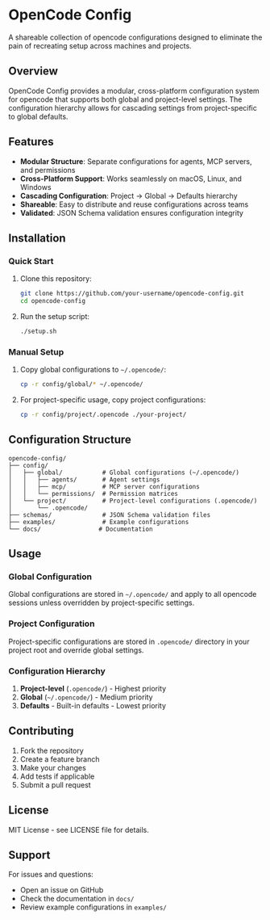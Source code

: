 # OpenCode Config

A shareable collection of opencode configurations designed to eliminate the pain of recreating setup across machines and projects.

## Overview

OpenCode Config provides a modular, cross-platform configuration system for opencode that supports both global and project-level settings. The configuration hierarchy allows for cascading settings from project-specific to global defaults.

## Features

- **Modular Structure**: Separate configurations for agents, MCP servers, and permissions
- **Cross-Platform Support**: Works seamlessly on macOS, Linux, and Windows
- **Cascading Configuration**: Project → Global → Defaults hierarchy
- **Shareable**: Easy to distribute and reuse configurations across teams
- **Validated**: JSON Schema validation ensures configuration integrity

## Installation

### Quick Start

1. Clone this repository:
   ```bash
   git clone https://github.com/your-username/opencode-config.git
   cd opencode-config
   ```

2. Run the setup script:
   ```bash
   ./setup.sh
   ```

### Manual Setup

1. Copy global configurations to `~/.opencode/`:
   ```bash
   cp -r config/global/* ~/.opencode/
   ```

2. For project-specific usage, copy project configurations:
   ```bash
   cp -r config/project/.opencode ./your-project/
   ```

## Configuration Structure

```
opencode-config/
├── config/
│   ├── global/           # Global configurations (~/.opencode/)
│   │   ├── agents/       # Agent settings
│   │   ├── mcp/          # MCP server configurations
│   │   └── permissions/  # Permission matrices
│   └── project/          # Project-level configurations (.opencode/)
│       └── .opencode/
├── schemas/              # JSON Schema validation files
├── examples/             # Example configurations
└── docs/                # Documentation
```

## Usage

### Global Configuration

Global configurations are stored in `~/.opencode/` and apply to all opencode sessions unless overridden by project-specific settings.

### Project Configuration

Project-specific configurations are stored in `.opencode/` directory in your project root and override global settings.

### Configuration Hierarchy

1. **Project-level** (`.opencode/`) - Highest priority
2. **Global** (`~/.opencode/`) - Medium priority  
3. **Defaults** - Built-in defaults - Lowest priority

## Contributing

1. Fork the repository
2. Create a feature branch
3. Make your changes
4. Add tests if applicable
5. Submit a pull request

## License

MIT License - see LICENSE file for details.

## Support

For issues and questions:
- Open an issue on GitHub
- Check the documentation in `docs/`
- Review example configurations in `examples/`